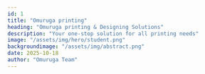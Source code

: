 ```yaml
---
id: 1
title: "Omuruga printing"
heading: "Omuruga printing & Designing Solutions"
description: "Your one-stop solution for all printing needs"
image: "/assets/img/hero/student.png"
backgroundimage: "/assets/img/abstract.png"
date: 2025-10-18
author: "Omuruga Team"
---
```

